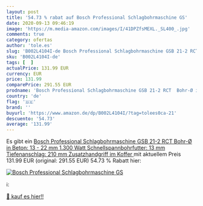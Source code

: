 ```yaml
---
layout: post
title: '54.73 % rabat auf Bosch Professional Schlagbohrmaschine GS'
date: 2020-09-13 09:46:19
image: 'https://m.media-amazon.com/images/I/41DPZfsMEXL._SL400_.jpg'
comments: true
category: ofertas
author: 'tole.es'
slug: 'B002L4104I-de Bosch Professional Schlagbohrmaschine GSB 21-2 RCT Bohr-Ø...'
sku: 'B002L4104I-de'
tags: [  ]
actualPrice: 131.99 EUR
currency: EUR
price: 131.99
comparePrice: 291.55 EUR
prodname: 'Bosch Professional Schlagbohrmaschine GSB 21-2 RCT  Bohr-Ø in Beton: 13 - 22 mm  1.300 Watt  Schnellspannbohrfutter: 13 mm  Tiefenanschlag: 210 mm  Zusatzhandgriff  im Koffer '
country: 'de'
flag: '🇩🇪'
brand: ''
buyurl: 'https://www.amazon.de/dp/B002L4104I/?tag=tolees0ca-21'
descuento: '54.73'
average: '131.99'
---
```


Es gibt ein [Bosch Professional Schlagbohrmaschine GSB 21-2 RCT  Bohr-Ø in Beton: 13 - 22 mm  1.300 Watt  Schnellspannbohrfutter: 13 mm  Tiefenanschlag: 210 mm  Zusatzhandgriff  im Koffer ](https://www.amazon.de/dp/B002L4104I/?tag=tolees0ca-21) mit aktuellem Preis 131.99 EUR (original: 291.55 EUR) 54.73 % Rabatt hier:

[![Bosch Professional Schlagbohrmaschine GS](https://m.media-amazon.com/images/I/41DPZfsMEXL._SL400_.jpg)](https://www.amazon.de/dp/B002L4104I/?tag=tolees0ca-21)

ℹ️:


[🛒 kauf es hier!!](https://www.amazon.de/dp/B002L4104I/?tag=tolees0ca-21)
